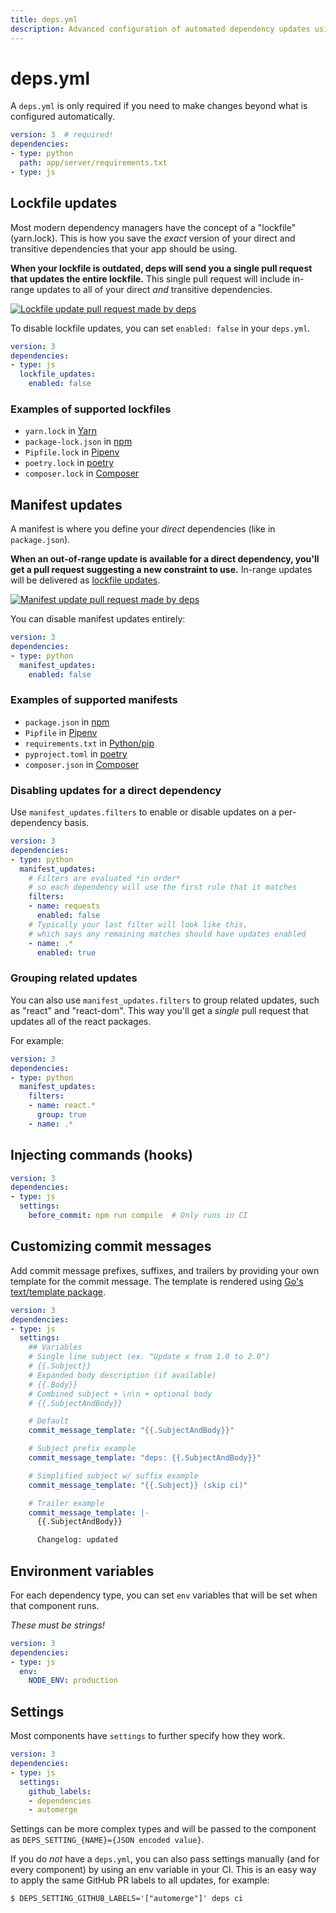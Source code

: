 ```yaml
---
title: deps.yml
description: Advanced configuration of automated dependency updates using deps.yml.
---
```


# deps.yml

A `deps.yml` is only required if you need to make changes beyond what is configured automatically.

```yaml
version: 3  # required!
dependencies:
- type: python
  path: app/server/requirements.txt
- type: js
```

## Lockfile updates

Most modern dependency managers have the concept of a "lockfile" (yarn.lock).
This is how you save the *exact* version of your direct and transitive dependencies that your app should be using.

**When your lockfile is outdated,
deps will send you a single pull request that updates the entire lockfile.**
This single pull request will include in-range updates to all of your direct *and* transitive dependencies.

[![Lockfile update pull request made by deps](/assets/img/screenshots/deps-lockfile-pr.png)](/assets/img/screenshots/deps-lockfile-pr.png)

To disable lockfile updates, you can set `enabled: false` in your `deps.yml`.

```yaml
version: 3
dependencies:
- type: js
  lockfile_updates:
    enabled: false
```

### Examples of supported lockfiles

- `yarn.lock` in [Yarn](https://yarnpkg.com/)
- `package-lock.json` in [npm](https://www.npmjs.com/)
- `Pipfile.lock` in [Pipenv](https://docs.pipenv.org/)
- `poetry.lock` in [poetry](https://python-poetry.org/)
- `composer.lock` in [Composer](https://getcomposer.org/)

## Manifest updates

A manifest is where you define your *direct* dependencies (like in `package.json`).

**When an out-of-range update is available for a direct dependency,
you'll get a pull request suggesting a new constraint to use.**
In-range updates will be delivered as [lockfile updates](#lockfile-updates).

[![Manifest update pull request made by deps](/assets/img/screenshots/deps-manifest-pr.png)](/assets/img/screenshots/deps-manifest-pr.png)

You can disable manifest updates entirely:

```yaml
version: 3
dependencies:
- type: python
  manifest_updates:
    enabled: false
```

### Examples of supported manifests

- `package.json` in [npm](https://www.npmjs.com/)
- `Pipfile` in [Pipenv](https://docs.pipenv.org/)
- `requirements.txt` in [Python/pip](https://pip.pypa.io/en/stable/user_guide/)
- `pyproject.toml` in [poetry](https://python-poetry.org/)
- `composer.json` in [Composer](https://getcomposer.org/)

### Disabling updates for a direct dependency

Use `manifest_updates.filters` to enable or disable updates on a per-dependency basis.

```yaml
version: 3
dependencies:
- type: python
  manifest_updates:
    # Filters are evaluated *in order*
    # so each dependency will use the first rule that it matches
    filters:
    - name: requests
      enabled: false
    # Typically your last filter will look like this,
    # which says any remaining matches should have updates enabled
    - name: .*
      enabled: true
```

### Grouping related updates

You can also use `manifest_updates.filters` to group related updates,
such as "react" and "react-dom". This way you'll get a *single* pull request that updates all of the react packages.

For example:

```yaml
version: 3
dependencies:
- type: python
  manifest_updates:
    filters:
    - name: react.*
      group: true
    - name: .*
```

## Injecting commands (hooks)

```yaml
version: 3
dependencies:
- type: js
  settings:
    before_commit: npm run compile  # Only runs in CI
```

## Customizing commit messages

Add commit message prefixes, suffixes, and trailers by providing your own template for the commit message.
The template is rendered using [Go's text/template package](https://golang.org/pkg/text/template/).

```yaml
version: 3
dependencies:
- type: js
  settings:
    ## Variables
    # Single line subject (ex. "Update x from 1.0 to 2.0")
    # {{.Subject}}
    # Expanded body description (if available)
    # {{.Body}}
    # Combined subject + \n\n + optional body
    # {{.SubjectAndBody}}

    # Default
    commit_message_template: "{{.SubjectAndBody}}"

    # Subject prefix example
    commit_message_template: "deps: {{.SubjectAndBody}}"

    # Simplified subject w/ suffix example
    commit_message_template: "{{.Subject}} (skip ci)"

    # Trailer example
    commit_message_template: |-
      {{.SubjectAndBody}}

      Changelog: updated
```

## Environment variables

For each dependency type,
you can set `env` variables that will be set when that component runs.

*These must be strings!*

```yaml
version: 3
dependencies:
- type: js
  env:
    NODE_ENV: production
```

## Settings

Most components have `settings` to further specify how they work.

```yaml
version: 3
dependencies:
- type: js
  settings:
    github_labels:
    - dependencies
    - automerge
```

Settings can be more complex types and will be passed to the component as `DEPS_SETTING_{NAME}={JSON encoded value}`.

If you do *not* have a `deps.yml`,
you can also pass settings manually
(and for every component)
by using an env variable in your CI.
This is an easy way to apply the same GitHub PR labels to all updates, for example:
```console
$ DEPS_SETTING_GITHUB_LABELS='["automerge"]' deps ci
```
